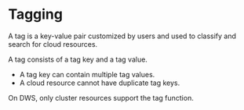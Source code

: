 # Tagging<a name="dws_02_0055"></a>

A tag is a key-value pair customized by users and used to classify and search for cloud resources.

A tag consists of a tag key and a tag value.

-   A tag key can contain multiple tag values.
-   A cloud resource cannot have duplicate tag keys.

On DWS, only cluster resources support the tag function.

